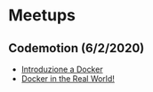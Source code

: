 # Meetups

## Codemotion (6/2/2020)

* [Introduzione a Docker](https://github.com/dockerroma/codemotion-meetup-06-02-2020/blob/master/slides/1%20-%20Introduzione%20a%20Docker.pdf)
* [Docker in the Real World!](https://github.com/dockerroma/codemotion-meetup-06-02-2020/blob/master/slides/2%20-%20Docker%20In%20the%20Real%20World!.pdf) 
